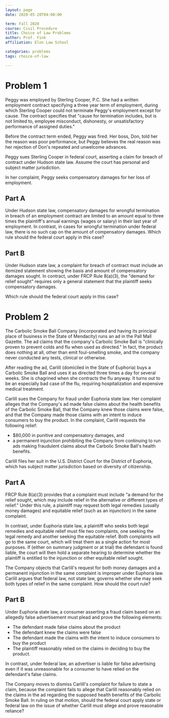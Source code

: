 ```yaml
---
layout: page 
date: 2020-05-28T04:00:00

term: Fall 2020
course: Civil Procedure 
title: Choice of Law Problems
author: Prof. Fink
affiliation: Elon Law School 

categories: problems 
tags: choice-of-law

---
```


# Problem 1

Peggy was employed by Sterling Cooper, P.C. She had a written employment contract specifying a three year term of employment, during which Sterling Cooper could not terminate Peggy's employment except for cause. The contract specifies that "cause for termination includes, but is not limited to, employee misconduct, dishonesty, or unsatisfactory performance of assigned duties." 

Before the contract term ended, Peggy was fired. Her boss, Don, told her the reason was poor performance, but Peggy believes the real reason was her rejection of Don's repeated and unwelcome advances. 

Peggy sues Sterling Cooper in federal court, asserting a claim for breach of contract under Hudson state law. Assume the court has personal and subject matter jurisdiction. 

In her complaint, Peggy seeks compensatory damages for her loss of employment. 

## Part A

Under Hudson state law, compensatory damages for wrongful termination in breach of an employment contract are limited to an amount equal to three times the plaintiff's annual earnings (wages or salary) in their last year of employment. In contrast, in cases for wrongful termination under federal law, there is no such cap on the amount of compensatory damages. Which rule should the federal court apply in this case? 

## Part B

Under Hudson state law, a complaint for breach of contract must include an itemized statement showing the basis and amount of compensatory damages sought. In contract, under FRCP Rule 8(a)(3), the "demand for relief sought" requires only a general statement that the plaintiff seeks compensatory damages. 

Which rule should the federal court apply in this case? 

# Problem 2

The Carbolic Smoke Ball Company (incorporated and having its principal place of business in the State of Mendacity) runs an ad in the Pall Mall Gazette. The ad claims that the company's Carbolic Smoke Ball is "clinically proven to prevent colds and flu when used as directed." In fact, the product does nothing at all, other than emit foul-smelling smoke, and the company never conducted any tests, clinical or otherwise. 

After reading the ad, Carlill (domiciled in the State of Euphoria) buys a Carbolic Smoke Ball and uses it as directed three times a day for several weeks. She is chagrined when she contracts the flu anyway. It turns out to be an especially bad case of the flu, requiring hospitalization and expensive medical treatment. 

Carlill sues the Company for fraud under Euphoria state law. Her complaint alleges that the Company's ad made false claims about the health benefits of the Carbolic Smoke Ball, that the Company knew those claims were false, and that the Company made those claims with an intent to induce consumers to buy the product. In the complaint, Carlill requests the following relief:  
- $80,000 in punitive and compensatory damages, and 
- a permanent injunction prohibiting the Company from continuing to run ads making fraudulent claims about the Carbolic Smoke Ball's health benefits.

Carlill files her suit in the U.S. District Court for the District of Euphoria, which has subject matter jurisdiction based on diversity of citizenship. 

## Part A

FRCP Rule 8(a)(3) provides that a complaint must include "a demand for the relief sought, which may include relief in the alternative or different types of relief." Under this rule, a plaintiff may request both legal remedies (usually money damages) and equitable relief (such as an injunction) in the same complaint. 

In contrast, under Euphoria state law, a plaintiff who seeks both legal remedies and equitable relief must file two complaints, one seeking the legal remedy and another seeking the equitable relief. Both complaints will go to the same court, which will treat them as a single action for most purposes. If (either on summary judgment or at trial) the defendant is found liable, the court will then hold a separate hearing to determine whether the plaintiff is entitled to the injunction or other equitable relief sought. 

The Company objects that Carlill's request for both money damages and a permanent injunction in the same complaint is improper under Euphoria law. Carlill argues that federal law, not state law, governs whether she may seek both types of relief in the same complaint. How should the court rule? 

## Part B

Under Euphoria state law, a consumer asserting a fraud claim based on an allegedly false advertisement must plead and prove the following elements:
- The defendant made false claims about the product
- The defendant knew the claims were false
- The defendant made the claims with the intent to induce consumers to buy the product
- The plaintiff reasonably relied on the claims in deciding to buy the product. 

In contrast, under federal law, an advertiser is liable for false advertising even if it was unreasonable for a consumer to have relied on the defendant's false claims. 

The Company moves to dismiss Carlill's complaint for failure to state a claim, because the complaint fails to allege that Carlill reasonably relied on the claims in the ad regarding the supposed health benefits of the Carbolic Smoke Ball. In ruling on that motion, should the federal court apply state or federal law on the issue of whether Carlill must allege and prove reasonable reliance? 
